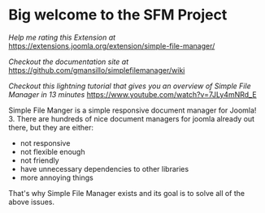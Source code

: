 # Big welcome to the SFM Project

*Help me rating this Extension at* https://extensions.joomla.org/extension/simple-file-manager/  

*Checkout the documentation site at* https://github.com/gmansillo/simplefilemanager/wiki  

*Checkout this lightning tutorial that gives you an overview of Simple File Manager in 13 minutes* https://www.youtube.com/watch?v=7JLy4mNRd_E  

Simple File Manger is a simple responsive document manager for Joomla! 3. There are hundreds of nice document managers for joomla already out there, but they are either:

-  not responsive
-  not flexible enough
-  not friendly
-  have unnecessary dependencies to other libraries
-  more annoying things

That's why Simple File Manager exists and its goal is to solve all of the above issues.
